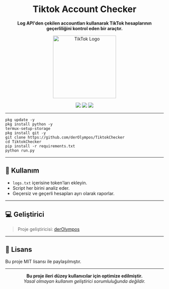 <h1 align="center">Tiktok Account Checker</h1>
<p align="center">
  <strong>Log API'den çekilen accountları kullanarak TikTok hesaplarının geçerliliğini kontrol eden bir araçtır.</strong>
</p>

<p align="center">
  <img src="https://cdn-icons-png.flaticon.com/512/3046/3046121.png" width="200" alt="TikTok Logo" />
</p>

<p align="center">
  <img src="https://img.shields.io/badge/Status-Stable-success?style=for-the-badge&logo=tiktok" />
  <img src="https://img.shields.io/badge/Python-3.10-blue?style=for-the-badge&logo=python&logoColor=white" />
  <img src="https://img.shields.io/github/last-commit/derOlympos/TiktokChecker?style=for-the-badge" />
</p>

---

``pkg update -y``  
``pkg install python -y``  
``termux-setup-storage``  
``pkg install git -y``  
``git clone https://github.com/derOlympos/TiktokChecker``  
``cd TiktokChecker``  
``pip install -r requirements.txt``  
``python run.py``  

---

## 🧪 Kullanım

- `logs.txt` içerisine token'ları ekleyin.  
- Script her birini analiz eder.  
- Geçersiz ve geçerli hesapları ayrı olarak raporlar.

---

## 💻 Geliştirici

> Proje geliştiricisi: [derOlympos](https://github.com/derOlympos)

---

## 📄 Lisans

Bu proje MIT lisansı ile paylaşılmıştır.

---

<p align="center">
  <b>Bu proje ileri düzey kullanıcılar için optimize edilmiştir.</b><br>
  <i>Yasal olmayan kullanım geliştirici sorumluluğunda değildir.</i>
</p>
